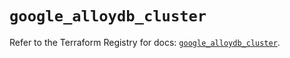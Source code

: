 # `google_alloydb_cluster`

Refer to the Terraform Registry for docs: [`google_alloydb_cluster`](https://registry.terraform.io/providers/hashicorp/google/6.34.1/docs/resources/alloydb_cluster).
